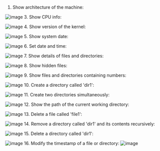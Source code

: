 1. Show architecture of the machine:
   
![image](https://github.com/user-attachments/assets/6e20de3e-24f9-479e-b79a-bf755d95b834)
3. Show CPU info:

![image](https://github.com/user-attachments/assets/978ebb34-715b-4a5a-9fb5-ae49c46851a2)
4. Show version of the kernel:

![image](https://github.com/user-attachments/assets/52d3d449-33f5-47fa-937f-afca7f81ce42)
5. Show system date:

![image](https://github.com/user-attachments/assets/4dc08a3d-851e-4ab5-a4a3-b3891e88e250)
6. Set date and time:

![image](https://github.com/user-attachments/assets/cfedab01-bb35-4dd6-84bc-6d52c4a13f88)
7. Show details of files and directories:

![image](https://github.com/user-attachments/assets/dba44589-73d6-4756-b13d-b77ae120ffaf)
8. Show hidden files:

![image](https://github.com/user-attachments/assets/a5771c20-931d-4b7d-8921-80249486439c)
9. Show files and directories containing numbers:

![image](https://github.com/user-attachments/assets/950a4520-1e3a-4213-aefb-7f61ccba7dc4)
10. Create a directory called 'dir1':

![image](https://github.com/user-attachments/assets/f5bfa7a6-7e90-4cec-af27-eb55c419b7bc)
11. Create two directories simultaneously:

![image](https://github.com/user-attachments/assets/c063e9fd-f24c-443a-bda0-69cd3651bcbf)
12. Show the path of the current working directory:

![image](https://github.com/user-attachments/assets/9c16c1a8-86e2-4b21-8c46-a0b6e1804911)
13. Delete a file called 'file1':

![image](https://github.com/user-attachments/assets/a23018bf-7896-49e0-8de1-ec4e9b0b0676)
14. Remove a directory called 'dir1' and its contents recursively:

![image](https://github.com/user-attachments/assets/b8dad969-af89-4764-9bf8-087a28276333)
15. Delete a directory called 'dir1':

![image](https://github.com/user-attachments/assets/9e3d3323-24e3-4f46-b8f6-fba4892079cf)
16. Modify the timestamp of a file or directory:
![image](https://github.com/user-attachments/assets/3d1363b2-ec64-46bb-aad4-871b58f882ec)
